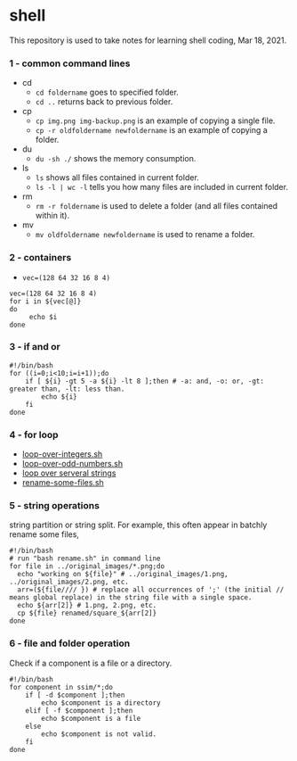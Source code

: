 # shell
This repository is used to take notes for learning shell coding, Mar 18, 2021.
### 1 - common command lines
+ cd
  + `cd foldername` goes to specified folder.
  + `cd ..` returns back to previous folder.
+ cp
  + `cp img.png img-backup.png` is an example of copying a single file.
  + `cp -r oldfoldername newfoldername` is an example of copying a folder.
+ du
  + `du -sh ./` shows the memory consumption.
+ ls
  + `ls` shows all files contained in current folder.
  + `ls -l | wc -l` tells you how many files are included in current folder.
+ rm
  + `rm -r foldername` is used to delete a folder (and all files contained within it).
+ mv
  + `mv oldfoldername newfoldername` is used to rename a folder.
### 2 - containers
+ `vec=(128 64 32 16 8 4)`
```
vec=(128 64 32 16 8 4)
for i in ${vec[@]}                                                                                                                                                           
do
     echo $i
done
```
### 3 - if and or
```
#!/bin/bash
for ((i=0;i<10;i=i+1));do
    if [ ${i} -gt 5 -a ${i} -lt 8 ];then # -a: and, -o: or, -gt: greater than, -lt: less than.
        echo ${i}
    fi
done
```
### 4 - for loop
+ [loop-over-integers.sh](https://github.com/suzyi/shell/blob/main/loop/loop-over-integers.sh)
+ [loop-over-odd-numbers.sh](https://github.com/suzyi/shell/blob/main/loop/loop-over-odd-numbers.sh)
+ [loop over serveral strings](https://github.com/suzyi/shell/blob/main/loop/loop-over-strings.sh)
+ [rename-some-files.sh](https://github.com/suzyi/shell/blob/main/loop/rename-some-files.sh)
### 5 - string operations
string partition or string split. For example, this often appear in batchly rename some files,
```
#!/bin/bash
# run "bash rename.sh" in command line
for file in ../original_images/*.png;do
  echo "working on ${file}" # ../original_images/1.png, ../original_images/2.png, etc.
  arr=(${file//// }) # replace all occurrences of ';' (the initial // means global replace) in the string file with a single space.
  echo ${arr[2]} # 1.png, 2.png, etc.
  cp ${file} renamed/square_${arr[2]}
done
```
### 6 - file and folder operation
Check if a component is a file or a directory.
```
#!/bin/bash
for component in ssim/*;do
    if [ -d $component ];then
        echo $component is a directory
    elif [ -f $component ];then
        echo $component is a file
    else
        echo $component is not valid. 
    fi
done
```
